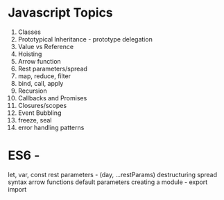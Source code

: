 # Javascript Topics

1) Classes
2) Prototypical Inheritance - prototype delegation
3) Value vs Reference
4) Hoisting
5) Arrow function
6) Rest parameters/spread
7) map, reduce, filter
8) bind, call, apply
9) Recursion
10) Callbacks and Promises
11) Closures/scopes
12) Event Bubbling
13) freeze, seal
14) error handling patterns


# ES6 -

let, var, const
rest parameters - (day, ...restParams)
destructuring
spread syntax
arrow functions
default parameters
creating a module - export import
